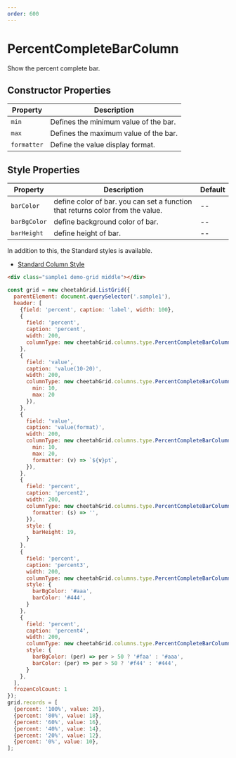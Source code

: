 ```yaml
---
order: 600
---
```


# PercentCompleteBarColumn

Show the percent complete bar.

## Constructor Properties

|Property|Description|
|---|---|
| `min` | Defines the minimum value of the bar. |
| `max` | Defines the maximum value of the bar. |
| `formatter` | Define the value display format. |

## Style Properties

|Property|Description|Default|
|---|---|---|
|`barColor`|define color of bar. you can set a function that returns color from the value.|--|
|`barBgColor`|define background color of bar.|--|
|`barHeight`|define height of bar.|--|

In addition to this, the Standard styles is available.

- [Standard Column Style](../column_styles.md)

<code-preview>

```html
<div class="sample1 demo-grid middle"></div>
```

```js
const grid = new cheetahGrid.ListGrid({
  parentElement: document.querySelector('.sample1'),
  header: [
    {field: 'percent', caption: 'label', width: 100},
    {
      field: 'percent',
      caption: 'percent',
      width: 200,
      columnType: new cheetahGrid.columns.type.PercentCompleteBarColumn(),
    },
    {
      field: 'value',
      caption: 'value(10-20)',
      width: 200,
      columnType: new cheetahGrid.columns.type.PercentCompleteBarColumn({
        min: 10,
        max: 20
      }),
    },
    {
      field: 'value',
      caption: 'value(format)',
      width: 200,
      columnType: new cheetahGrid.columns.type.PercentCompleteBarColumn({
        min: 10,
        max: 20,
        formatter: (v) => `${v}pt`,
      }),
    },
    {
      field: 'percent',
      caption: 'percent2',
      width: 200,
      columnType: new cheetahGrid.columns.type.PercentCompleteBarColumn({
        formatter: (s) => '',
      }),
      style: {
        barHeight: 19,
      }
    },
    {
      field: 'percent',
      caption: 'percent3',
      width: 200,
      columnType: new cheetahGrid.columns.type.PercentCompleteBarColumn(),
      style: {
        barBgColor: '#aaa',
        barColor: '#444',
      }
    },
    {
      field: 'percent',
      caption: 'percent4',
      width: 200,
      columnType: new cheetahGrid.columns.type.PercentCompleteBarColumn(),
      style: {
        barBgColor: (per) => per > 50 ? '#faa' : '#aaa',
        barColor: (per) => per > 50 ? '#f44' : '#444',
      }
    },
  ],
  frozenColCount: 1
});
grid.records = [
  {percent: '100%', value: 20},
  {percent: '80%', value: 18},
  {percent: '60%', value: 16},
  {percent: '40%', value: 14},
  {percent: '20%', value: 12},
  {percent: '0%', value: 10},
];
```

</code-preview>
